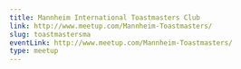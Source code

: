 ```yaml
---
title: Mannheim International Toastmasters Club
link: http://www.meetup.com/Mannheim-Toastmasters/
slug: toastmastersma
eventLink: http://www.meetup.com/Mannheim-Toastmasters/
type: meetup
---
```

